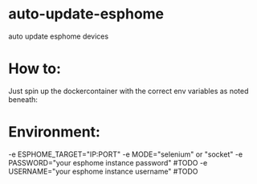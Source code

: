 # auto-update-esphome
auto update esphome devices 

# How to:
Just spin up the dockercontainer with the correct env variables as noted beneath:


# Environment:
-e ESPHOME_TARGET="IP:PORT"
-e MODE="selenium" or "socket"
-e PASSWORD="your esphome instance password" #TODO
-e USERNAME="your esphome instance username" #TODO
